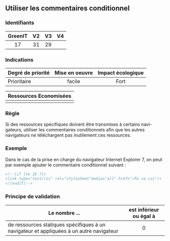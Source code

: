 ## Utiliser les commentaires conditionnel

### Identifiants

| GreenIT |  V2  |  V3  |  V4  |
|:-------:|:----:|:----:|:----:|
|   17   | 31  | 29  |      |

### Indications

| Degré de priorité |      Mise en oeuvre       |  Impact écologique    | 
|-------------------|:-------------------------:|:---------------------:|
|  Prioritaire      |   facile                  |  Fort                 | 


|Ressources Economisées                                      |
|:----------------------------------------------------------:|
|    |

### Règle

Si des ressources spécifiques doivent être transmises à certains navi- gateurs, utiliser les commentaires conditionnels afin que les autres navigateurs ne téléchargent pas inutilement ces ressources.

### Exemple

Dans le cas de la prise en charge du navigateur Internet Explorer 7, on peut par exemple ajouter le commentaire conditionnel suivant :
```html
<!--[if lte IE 7]>
<link type="text/css" rel="stylesheet"media="all" href="/ﬁx-ie.css"/>
<![endif]-->
```

### Principe de validation

| Le nombre ...     | est inférieur ou égal à   |  
|-------------------|:-------------------------:|
| de ressources statiques spécifiques à un navigateur et appliquées à un autre navigateur  | 0  |

